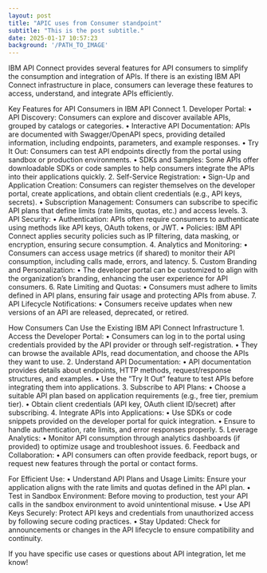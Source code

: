 ```yaml
---
layout: post
title: "APIC uses from Consumer standpoint"
subtitle: "This is the post subtitle."
date: 2025-01-17 10:57:23
background: '/PATH_TO_IMAGE'
---
```

IBM API Connect provides several features for API consumers to simplify the consumption and integration of APIs. If there is an existing IBM API Connect infrastructure in place, consumers can leverage these features to access, understand, and integrate APIs efficiently.

Key Features for API Consumers in IBM API Connect
	1.	Developer Portal:
	•	API Discovery: Consumers can explore and discover available APIs, grouped by catalogs or categories.
	•	Interactive API Documentation: APIs are documented with Swagger/OpenAPI specs, providing detailed information, including endpoints, parameters, and example responses.
	•	Try It Out: Consumers can test API endpoints directly from the portal using sandbox or production environments.
	•	SDKs and Samples: Some APIs offer downloadable SDKs or code samples to help consumers integrate the APIs into their applications quickly.
	2.	Self-Service Registration:
	•	Sign-Up and Application Creation: Consumers can register themselves on the developer portal, create applications, and obtain client credentials (e.g., API keys, secrets).
	•	Subscription Management: Consumers can subscribe to specific API plans that define limits (rate limits, quotas, etc.) and access levels.
	3.	API Security:
	•	Authentication: APIs often require consumers to authenticate using methods like API keys, OAuth tokens, or JWT.
	•	Policies: IBM API Connect applies security policies such as IP filtering, data masking, or encryption, ensuring secure consumption.
	4.	Analytics and Monitoring:
	•	Consumers can access usage metrics (if shared) to monitor their API consumption, including calls made, errors, and latency.
	5.	Custom Branding and Personalization:
	•	The developer portal can be customized to align with the organization’s branding, enhancing the user experience for API consumers.
	6.	Rate Limiting and Quotas:
	•	Consumers must adhere to limits defined in API plans, ensuring fair usage and protecting APIs from abuse.
	7.	API Lifecycle Notifications:
	•	Consumers receive updates when new versions of an API are released, deprecated, or retired.

How Consumers Can Use the Existing IBM API Connect Infrastructure
	1.	Access the Developer Portal:
	•	Consumers can log in to the portal using credentials provided by the API provider or through self-registration.
	•	They can browse the available APIs, read documentation, and choose the APIs they want to use.
	2.	Understand API Documentation:
	•	API documentation provides details about endpoints, HTTP methods, request/response structures, and examples.
	•	Use the “Try It Out” feature to test APIs before integrating them into applications.
	3.	Subscribe to API Plans:
	•	Choose a suitable API plan based on application requirements (e.g., free tier, premium tier).
	•	Obtain client credentials (API key, OAuth client ID/secret) after subscribing.
	4.	Integrate APIs into Applications:
	•	Use SDKs or code snippets provided on the developer portal for quick integration.
	•	Ensure to handle authentication, rate limits, and error responses properly.
	5.	Leverage Analytics:
	•	Monitor API consumption through analytics dashboards (if provided) to optimize usage and troubleshoot issues.
	6.	Feedback and Collaboration:
	•	API consumers can often provide feedback, report bugs, or request new features through the portal or contact forms.

For Efficient Use:
	•	Understand API Plans and Usage Limits: Ensure your application aligns with the rate limits and quotas defined in the API plan.
	•	Test in Sandbox Environment: Before moving to production, test your API calls in the sandbox environment to avoid unintentional misuse.
	•	Use API Keys Securely: Protect API keys and credentials from unauthorized access by following secure coding practices.
	•	Stay Updated: Check for announcements or changes in the API lifecycle to ensure compatibility and continuity.

If you have specific use cases or questions about API integration, let me know!